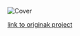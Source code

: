 <img src="images/Cover.png"
     alt="Cover" />
     
     
[link to originak project](https://www.figma.com/community/file/871911270417939544)
